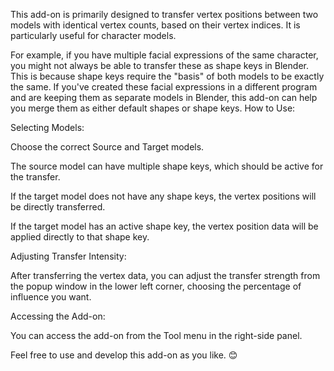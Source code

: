This add-on is primarily designed to transfer vertex positions between two models with identical vertex counts, based on their vertex indices. It is particularly useful for character models.

For example, if you have multiple facial expressions of the same character, you might not always be able to transfer these as shape keys in Blender. This is because shape keys require the "basis" of both models to be exactly the same. If you've created these facial expressions in a different program and are keeping them as separate models in Blender, this add-on can help you merge them as either default shapes or shape keys.
How to Use:

Selecting Models:

  Choose the correct Source and Target models.

  The source model can have multiple shape keys, which should be active for the transfer.

  If the target model does not have any shape keys, the vertex positions will be directly transferred.

  If the target model has an active shape key, the vertex position data will be applied directly to that shape key.

Adjusting Transfer Intensity:

  After transferring the vertex data, you can adjust the transfer strength from the popup window in the lower left corner, choosing the percentage of influence you want.

Accessing the Add-on:

You can access the add-on from the Tool menu in the right-side panel.

Feel free to use and develop this add-on as you like. 😊
